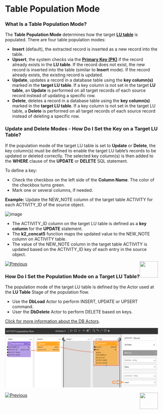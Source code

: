 # Table Population Mode

### What Is a Table Population Mode?

The **Table Population Mode** determines how the target [**LU table**](/articles/06_LU_tables/01_LU_tables_overview.md) is populated. 
There are four table population modes: 
*	**Insert** (default), the extracted record is inserted as a new record into the table.
*	**Upsert**, the system checks via the [**Primary Key (PK)**](/articles/06_LU_tables/03_table_indexes.md#index-definition) if the record already exists in the **LU table**. If the record does not exist, the new record is inserted into the table (similar to **Insert** mode). If the record already exists, the existing record is updated.
*	**Update**, updates a record in a database table using the **key column(s)** marked in the **target LU table**. If a key column is not set in the target **LU table**, an **Update** is performed on all target records of each source record instead of updating a specific row.
*	**Delete**, deletes a record in a database table using the **key column(s)** marked in the **target LU table**. If a key column is not set in the target LU table, a **Delete** is performed on all target records of each source record instead of deleting a specific row.

<studio>

### Update and Delete Modes - How Do I Set the Key on a Target LU Table? 

If the population mode of the target LU table is set to **Update** or **Delete**, the key column(s) must be defined to enable the target LU table’s records to be updated or deleted correctly. The selected key column(s) is then added to the **WHERE** clause of the **UPDATE** or **DELETE** SQL statement. 

To define a key:
*	Check the checkbox on the left side of the **Column Name**. The color of the checkbox turns green.  
*	Mark one or several columns, if needed.

**Example:**
Update the NEW_NOTE column of the target table ACTIVITY for each ACTIVITY_ID of the source object.

![image](images/07_05_01_screen.png)

*	The ACTIVITY_ID column on the target LU table is defined as a **key column** for the **UPDATE** statement.
*	The **k2_concat5** function maps the updated value to the NEW_NOTE column on ACTIVITY table. 
*	The value of the NEW_NOTE column in the target table ACTIVITY is updated based on the ACTIVITY_ID key of each entry in the source object.

[![Previous](/articles/images/Previous.png)](/articles/07_table_population/04_table_population_properties_tab.md)[<img align="right" width="60" height="54" src="/articles/images/Next.png">](/articles/07_table_population/06_table_population_transformation_rules.md)

</studio>

<web>

### How Do I Set the Population Mode on a Target LU Table?

The population mode of the target LU table is defined by the Actor used at the **LU Table** Stage of the population flow.

* Use the **DbLoad** Actor to perform INSERT, UPDATE or UPSERT command.
* User the **DbDelete** Actor to perform DELETE based on keys.

[Click for more information about the DB Actors](/articles/19_Broadway/actors/05_db_actors.html).

![](images/web/5_population_mode.PNG)



[![Previous](/articles/images/Previous.png)](14_table_population_based_Broadway.md)[<img align="right" width="60" height="54" src="/articles/images/Next.png">](06_table_population_transformation_rules.md)

</web>
